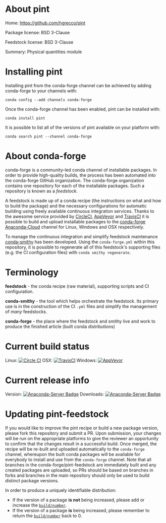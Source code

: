 About pint
==========

Home: https://github.com/hgrecco/pint

Package license: BSD 3-Clause

Feedstock license: BSD 3-Clause

Summary: Physical quantities module



Installing pint
===============

Installing pint from the conda-forge channel can be achieved by adding conda-forge to your channels with:

```
conda config --add channels conda-forge
```

Once the conda-forge channel has been enabled, pint can be installed with:

```
conda install pint
```

It is possible to list all of the versions of pint available on your platform with:

```
conda search pint --channel conda-forge
```


About conda-forge
=================

conda-forge is a community-led conda channel of installable packages.
In order to provide high-quality builds, the process has been automated into the
conda-forge GitHub organization. The conda-forge organization contains one repository
for each of the installable packages. Such a repository is known as a *feedstock*.

A feedstock is made up of a conda recipe (the instructions on what and how to build
the package) and the necessary configurations for automatic building using freely
available continuous integration services. Thanks to the awesome service provided by
[CircleCI](https://circleci.com/), [AppVeyor](http://www.appveyor.com/)
and [TravisCI](https://travis-ci.org/) it is possible to build and upload installable
packages to the [conda-forge](https://anaconda.org/conda-forge)
[Anaconda-Cloud](http://docs.anaconda.org/) channel for Linux, Windows and OSX respectively.

To manage the continuous integration and simplify feedstock maintenance
[conda-smithy](http://github.com/conda-forge/conda-smithy) has been developed.
Using the ``conda-forge.yml`` within this repository, it is possible to regenerate all of
this feedstock's supporting files (e.g. the CI configuration files) with ``conda smithy regenerate``.


Terminology
===========

**feedstock** - the conda recipe (raw material), supporting scripts and CI configuration.

**conda-smithy** - the tool which helps orchestrate the feedstock.
                   Its primary use is in the construction of the CI ``.yml`` files
                   and simplify the management of *many* feedstocks.

**conda-forge** - the place where the feedstock and smithy live and work to
                  produce the finished article (built conda distributions)

Current build status
====================

Linux: [![Circle CI](https://circleci.com/gh/conda-forge/pint-feedstock.svg?style=shield)](https://circleci.com/gh/conda-forge/pint-feedstock)
OSX: [![TravisCI](https://travis-ci.org/conda-forge/pint-feedstock.svg?branch=master)](https://travis-ci.org/conda-forge/pint-feedstock)
Windows: [![AppVeyor](https://ci.appveyor.com/api/projects/status/github/conda-forge/pint-feedstock?svg=True)](https://ci.appveyor.com/project/conda-forge/pint-feedstock/branch/master)

Current release info
====================
Version: [![Anaconda-Server Badge](https://anaconda.org/conda-forge/pint/badges/version.svg)](https://anaconda.org/conda-forge/pint)
Downloads: [![Anaconda-Server Badge](https://anaconda.org/conda-forge/pint/badges/downloads.svg)](https://anaconda.org/conda-forge/pint)


Updating pint-feedstock
=======================

If you would like to improve the pint recipe or build a new
package version, please fork this repository and submit a PR. Upon submission,
your changes will be run on the appropriate platforms to give the reviewer an
opportunity to confirm that the changes result in a successful build. Once
merged, the recipe will be re-built and uploaded automatically to the
`conda-forge` channel, whereupon the built conda packages will be available for
everybody to install and use from the `conda-forge` channel.
Note that all branches in the conda-forge/pint-feedstock are
immediately built and any created packages are uploaded, so PRs should be based
on branches in forks and branches in the main repository should only be used to
build distinct package versions.

In order to produce a uniquely identifiable distribution:
 * If the version of a package **is not** being increased, please add or increase
   the [``build/number``](http://conda.pydata.org/docs/building/meta-yaml.html#build-number-and-string).
 * If the version of a package **is** being increased, please remember to return
   the [``build/number``](http://conda.pydata.org/docs/building/meta-yaml.html#build-number-and-string)
   back to 0.
